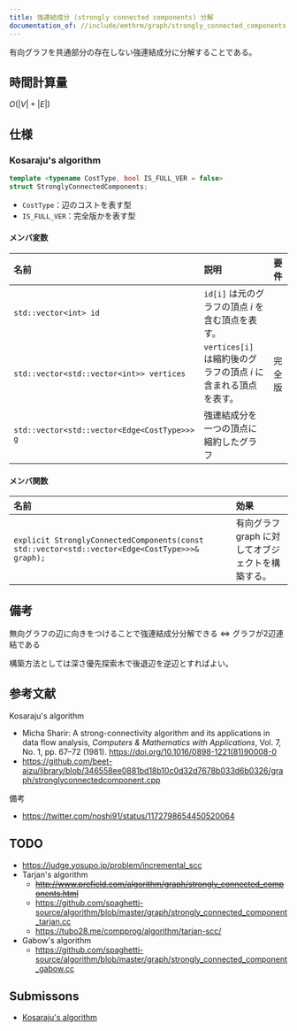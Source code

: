 ```yaml
---
title: 強連結成分 (strongly connected components) 分解
documentation_of: //include/emthrm/graph/strongly_connected_components.hpp
---
```


有向グラフを共通部分の存在しない強連結成分に分解することである。


## 時間計算量

$O(\lvert V \rvert + \lvert E \rvert)$


## 仕様

### Kosaraju's algorithm

```cpp
template <typename CostType, bool IS_FULL_VER = false>
struct StronglyConnectedComponents;
```

- `CostType`：辺のコストを表す型
- `IS_FULL_VER`：完全版かを表す型

#### メンバ変数

|名前|説明|要件|
|:--|:--|:--|
|`std::vector<int> id`|`id[i]` は元のグラフの頂点 $i$ を含む頂点を表す。||
|`std::vector<std::vector<int>> vertices`|`vertices[i]` は縮約後のグラフの頂点 $i$ に含まれる頂点を表す。|完全版|
|`std::vector<std::vector<Edge<CostType>>> g`|強連結成分を一つの頂点に縮約したグラフ||

#### メンバ関数

|名前|効果|
|:--|:--|
|`explicit StronglyConnectedComponents(const std::vector<std::vector<Edge<CostType>>>& graph);`|有向グラフ $\mathrm{graph}$ に対してオブジェクトを構築する。|


## 備考

無向グラフの辺に向きをつけることで強連結成分分解できる $\Leftrightarrow$ グラフが2辺連結である

構築方法としては深さ優先探索木で後退辺を逆辺とすればよい。


## 参考文献

Kosaraju's algorithm
- Micha Sharir: A strong-connectivity algorithm and its applications in data flow analysis, *Computers & Mathematics with Applications*, Vol. 7, No. 1, pp. 67–72 (1981). https://doi.org/10.1016/0898-1221(81)90008-0
- https://github.com/beet-aizu/library/blob/346558ee0881bd18b10c0d32d7678b033d6b0326/graph/stronglyconnectedcomponent.cpp

備考
- https://twitter.com/noshi91/status/1172798654450520064


## TODO

- https://judge.yosupo.jp/problem/incremental_scc
- Tarjan's algorithm
  - ~~http://www.prefield.com/algorithm/graph/strongly_connected_components.html~~
  - https://github.com/spaghetti-source/algorithm/blob/master/graph/strongly_connected_component_tarjan.cc
  - https://tubo28.me/compprog/algorithm/tarjan-scc/
- Gabow's algorithm
  - https://github.com/spaghetti-source/algorithm/blob/master/graph/strongly_connected_component_gabow.cc


## Submissons

- [Kosaraju's algorithm](https://judge.yosupo.jp/submission/4441)
